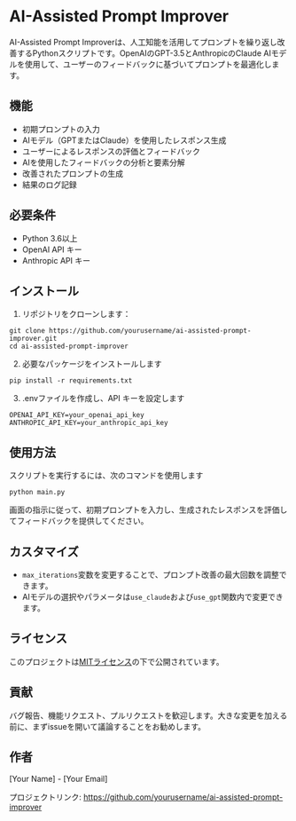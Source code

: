 # AI-Assisted Prompt Improver

AI-Assisted Prompt Improverは、人工知能を活用してプロンプトを繰り返し改善するPythonスクリプトです。OpenAIのGPT-3.5とAnthropicのClaude AIモデルを使用して、ユーザーのフィードバックに基づいてプロンプトを最適化します。

## 機能

- 初期プロンプトの入力
- AIモデル（GPTまたはClaude）を使用したレスポンス生成
- ユーザーによるレスポンスの評価とフィードバック
- AIを使用したフィードバックの分析と要素分解
- 改善されたプロンプトの生成
- 結果のログ記録

## 必要条件

- Python 3.6以上
- OpenAI API キー
- Anthropic API キー

## インストール

1. リポジトリをクローンします：
```
git clone https://github.com/yourusername/ai-assisted-prompt-improver.git
cd ai-assisted-prompt-improver
```

2. 必要なパッケージをインストールします
```
pip install -r requirements.txt
```

3. .envファイルを作成し、API キーを設定します
```
OPENAI_API_KEY=your_openai_api_key
ANTHROPIC_API_KEY=your_anthropic_api_key
```

## 使用方法

スクリプトを実行するには、次のコマンドを使用します
```
python main.py
```
画面の指示に従って、初期プロンプトを入力し、生成されたレスポンスを評価してフィードバックを提供してください。

## カスタマイズ

- `max_iterations`変数を変更することで、プロンプト改善の最大回数を調整できます。
- AIモデルの選択やパラメータは`use_claude`および`use_gpt`関数内で変更できます。

## ライセンス

このプロジェクトは[MITライセンス](LICENSE)の下で公開されています。

## 貢献

バグ報告、機能リクエスト、プルリクエストを歓迎します。大きな変更を加える前に、まずissueを開いて議論することをお勧めします。

## 作者

[Your Name] - [Your Email]

プロジェクトリンク: https://github.com/yourusername/ai-assisted-prompt-improver
